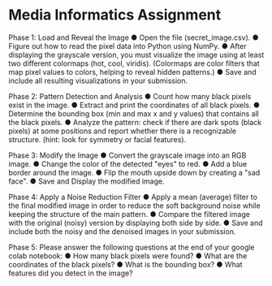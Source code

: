 # Media Informatics Assignment

Phase 1: Load and Reveal the Image
● Open the file (secret_image.csv).
● Figure out how to read the pixel data into Python using NumPy.
● After displaying the grayscale version, you must visualize the image using at least two
different colormaps (hot, cool, viridis).
(Colormaps are color filters that map pixel values to colors, helping to reveal hidden patterns.)
● Save and include all resulting visualizations in your submission.

Phase 2: Pattern Detection and Analysis
● Count how many black pixels exist in the image.
● Extract and print the coordinates of all black pixels.
● Determine the bounding box (min and max x and y values) that contains all the black pixels.
● Analyze the pattern: check if there are dark spots (black pixels) at some positions and
report whether there is a recognizable structure. (hint: look for symmetry or facial
features).

Phase 3: Modify the Image
● Convert the grayscale image into an RGB image.
● Change the color of the detected "eyes" to red.
● Add a blue border around the image.
● Flip the mouth upside down by creating a "sad face".
● Save and Display the modified image.

Phase 4: Apply a Noise Reduction Filter
● Apply a mean (average) filter to the final modified image in order to reduce the soft background noise while keeping the structure of the main pattern.
● Compare the filtered image with the original (noisy) version by displaying both side by side.
● Save and include both the noisy and the denoised images in your submission.

Phase 5: Please answer the following questions at the end of your google colab notebook:
● How many black pixels were found?
● What are the coordinates of the black pixels?
● What is the bounding box?
● What features did you detect in the image?
